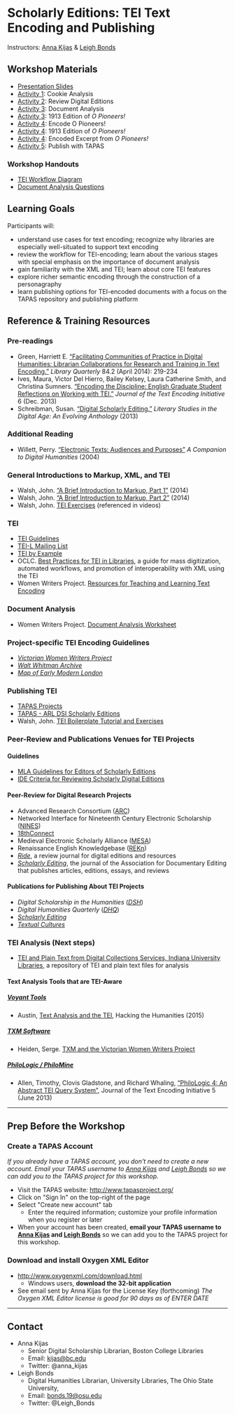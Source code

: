 
# Scholarly Editions: TEI Text Encoding and Publishing 

Instructors: [Anna Kijas](mailto:kijas@bc.edu) & [Leigh Bonds](mailto:bonds.19@osu.edu)

## Workshop Materials
* [Presentation Slides](https://github.com/tech-at-arl/Digital-Scholarship-Institute/blob/master/July%202019/Scholarly%20Editions/Scholarly%20Editions.pdf)
* [Activity 1](https://github.com/tech-at-arl/Digital-Scholarship-Institute/blob/master/July%202019/Scholarly%20Editions/activity1.md): Cookie Analysis
* [Activity 2](https://github.com/tech-at-arl/Digital-Scholarship-Institute/blob/master/July%202019/Scholarly%20Editions/activity2.md): Review Digital Editions
* [Activity 3](https://github.com/tech-at-arl/Digital-Scholarship-Institute/blob/master/July%202019/Scholarly%20Editions/activity3.md): Document Analysis
* [Activity 3](https://github.com/tech-at-arl/Digital-Scholarship-Institute/blob/master/July%202019/Scholarly%20Editions/activity3_1913-Cather-OPioneers.pdf): 1913 Edition of *O Pioneers!* 
* [Activity 4](https://github.com/tech-at-arl/Digital-Scholarship-Institute/blob/master/July%202019/Scholarly%20Editions/activity4.md): Encode O Pioneers!
* [Activity 4](https://github.com/tech-at-arl/Digital-Scholarship-Institute/blob/master/July%202019/Scholarly%20Editions/activity4_1913-Cather-OPioneers.pdf): 1913 Edition of *O Pioneers!* 
* [Activity 4](https://github.com/tech-at-arl/Digital-Scholarship-Institute/blob/master/July%202019/Scholarly%20Editions/opioneers-excerpt.xml): Encoded Excerpt from *O Pioneers!* 
* [Activity 5](https://github.com/tech-at-arl/Digital-Scholarship-Institute/blob/master/July%202019/Scholarly%20Editions/activity5.md): Publish with TAPAS


### Workshop Handouts
* [TEI Workflow Diagram](https://github.com/tech-at-arl/Digital-Scholarship-Institute/blob/master/July%202019/Scholarly%20Editions/TEI_workflow_diagram.pdf)
* [Document Analysis Questions](https://github.com/tech-at-arl/Digital-Scholarship-Institute/blob/master/July%202019/Scholarly%20Editions/Document-Analysis-Questions.pdf)

## Learning Goals
Participants will:
* understand use cases for text encoding; recognize why libraries are especially well-situated to support text encoding
* review the workflow for TEI-encoding; learn about the various stages with special emphasis on the importance of document analysis
* gain familiarity with the XML and TEI; learn about core TEI features
* explore richer semantic encoding through the construction of a personagraphy
* learn publishing options for TEI-encoded documents with a focus on the TAPAS repository and publishing platform

## Reference & Training Resources
### Pre-readings
* Green, Harriett E. [“Facilitating Communities of Practice in Digital Humanities: Librarian Collaborations for Research and Training in Text Encoding.”](https://www.jstor.org/stable/10.1086/675332?seq=1#page_scan_tab_contents) *Library Quarterly* 84.2 (April 2014): 219-234
* Ives, Maura, Victor Del Hierro, Bailey Kelsey, Laura Catherine Smith, and Christina Sumners. [“Encoding the Discipline: English Graduate Student Reflections on Working with TEI.”](https://journals.openedition.org/jtei/882) *Journal of the Text Encoding Initiative* 6 (Dec. 2013)
* Schreibman, Susan. [“Digital Scholarly Editing.”](https://dlsanthology.mla.hcommons.org/digital-scholarly-editing/) *Literary Studies in the Digital Age: An Evolving Anthology* (2013) 

### Additional Reading
* Willett, Perry. [“Electronic Texts: Audiences and Purposes”](http://www.digitalhumanities.org/companion/view?docId=blackwell/9781405103213/9781405103213.xml&chunk.id=ss1-3-6&toc.depth=1&toc.id=ss1-3-6&brand=9781405103213_brand) *A Companion to Digital Humanities* (2004)

### General Introductions to Markup, XML, and TEI
* Walsh, John. [“A Brief Introduction to Markup, Part 1”](https://www.youtube.com/watch?v=Z2Nsq613uHk) (2014) 
* Walsh, John.  [“A Brief Introduction to Markup, Part 2”](https://www.youtube.com/watch?v=JhhKyyP0e18) (2014)
* Walsh, John. [TEI Exercises](http://dcl.ils.indiana.edu/intromarkup/) (referenced in videos) 

### TEI
* [TEI Guidelines](https://tei-c.org/guidelines/p5/ )
* [TEI-L Mailing List](https://listserv.brown.edu/archives/cgi-bin/wa?SUBED1=tei-l&A=1)
* [TEI by Example](http://teibyexample.org/)
* OCLC. [Best Practices for TEI in Libraries](https://github.com/kshawkin/Best-Practices-for-TEI-in-Libraries), a guide for mass digitization, automated workflows, and promotion of interoperability with XML using the TEI
* Women Writers Project. [Resources for Teaching and Learning Text Encoding](https://www.wwp.northeastern.edu/outreach/resources/index.html)

### Document Analysis
* Women Writers Project. [Document Analysis Worksheet](https://www.wwp.northeastern.edu/outreach/seminars/_current/handouts/document_analysis.xhtml) 

### Project-specific TEI Encoding Guidelines
* [*Victorian Women Writers Project*](https://wiki.dlib.indiana.edu/x/HQDIBg)
* [*Walt Whitman Archive*](http://whitmanarchive.org/mediawiki/index.php/Whitman_Encoding_Guidelines)
* [*Map of Early Modern London*](https://mapoflondon.uvic.ca/praxis.htm)

### Publishing TEI
* [TAPAS Projects](http://www.tapasproject.org/all_projects)
* [TAPAS - ARL DSI Scholarly Editions](http://www.tapasproject.org/arl-dsi-scholarly-editions)
* Walsh, John. [TEI Boilerplate Tutorial and Exercises](http://dcl.slis.indiana.edu/teibpws/)

### Peer-Review and Publications Venues for TEI Projects
#### Guidelines
* [MLA Guidelines for Editors of Scholarly Editions](https://www.mla.org/Resources/Research/Surveys-Reports-and-Other-Documents/Publishing-and-Scholarship/Reports-from-the-MLA-Committee-on-Scholarly-Editions/Guidelines-for-Editors-of-Scholarly-Editions) 
* [IDE Criteria for Reviewing Scholarly Digital Editions](https://www.i-d-e.de/publikationen/weitereschriften/criteria-version-1-1/) 

#### Peer-Review for Digital Research Projects
* Advanced Research Consortium ([ARC](http://ar-c.org/))
* Networked Interface for Nineteenth Century Electronic Scholarship ([NINES](http://www.nines.org/))
* [18thConnect](http://www.18thconnect.org/)
* Medieval Electronic Scholarly Alliance ([MESA](http://www.mesa-medieval.org/)) 
* Renaissance English Knowledgebase ([REKn](http://rekn.itercommunity.org/)) 
* [*Ride*](http://ride.i-d-e.de/), a review journal for digital editions and resources
* [*Scholarly Editing*](http://scholarlyediting.org/), the journal of the Association for Documentary Editing that publishes articles, editions, essays, and reviews

#### Publications for Publishing About TEI Projects
* *Digital Scholarship in the Humanities* ([*DSH*](https://academic.oup.com/dsh)) 
* *Digital Humanities Quarterly* ([*DHQ*](http://www.digitalhumanities.org/dhq/)) 
* [*Scholarly Editing*](http://scholarlyediting.org/) 
* [*Textual Cultures*](https://scholarworks.iu.edu/journals/index.php/textual) 

### TEI Analysis (Next steps)
* [TEI and Plain Text from Digital Collections Services, Indiana University Libraries](https://github.com/iulibdcs/tei_text), a repository of TEI and plain text files for analysis
#### Text Analysis Tools that are TEI-Aware
##### [Voyant Tools](http://voyant-tools.org)
* Austin, [Text Analysis and the TEI](http://blogs.carleton.edu/hacking-humanities/2015/01/29/8-text-analysis-and-the-tei/), Hacking the Humanities (2015) 
##### [TXM Software](http://textometrie.ens-lyon.fr/spip.php?rubrique96&lang=en)
* Heiden, Serge. [TXM and the Victorian Women Writers Project](https://github.com/iulibdcs/tei_text/wiki/TXM-and-the-Victorian-Women-Writers-Project) 
##### [PhiloLogic / PhiloMine](https://sites.google.com/site/philologic3/home) 
* Allen, Timothy, Clovis Gladstone, and Richard Whaling, [“PhiloLogic 4: An Abstract TEI Query System”](https://jtei.revues.org/817), Journal of the Text Encoding Initiative 5 (June 2013)

-----
## Prep Before the Workshop

### Create a TAPAS Account
_If you already have a TAPAS account, you don't need to create a new account.  Email your TAPAS username to [Anna Kijas](mailto:kijas@bc.edu) and [Leigh Bonds](mailto:bonds.19@osu.edu) so we can add you to the TAPAS project for this workshop._

* Visit the TAPAS website: http://www.tapasproject.org/
* Click on "Sign In" on the top-right of the page
* Select "Create new account" tab
  * Enter the required information; customize your profile information when you register or later
* When your account has been created, **email your TAPAS username to [Anna Kijas](mailto:kijas@bc.edu) and [Leigh Bonds](mailto:bonds.19@osu.edu)** so we can add you to the TAPAS project for this workshop.   

### Download and install Oxygen XML Editor
* http://www.oxygenxml.com/download.html
  * Windows users, **download the 32-bit application**
* See email sent by Anna Kijas for the License Key (forthcoming)
_The Oxygen XML Editor license is good for 90 days as of ENTER DATE_

----

## Contact
* Anna Kijas
  * Senior Digital Scholarship Librarian, Boston College Libraries
  * Email: kijas@bc.edu
  * Twitter: @anna_kijas
* Leigh Bonds
  * Digital Humanities Librarian, University Libraries, The Ohio State University, 
  * Email: bonds.19@osu.edu
  * Twitter: @Leigh_Bonds
